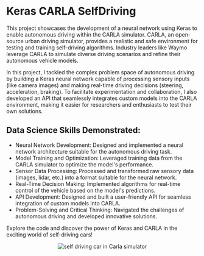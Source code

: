 # Keras CARLA SelfDriving

This project showcases the development of a neural network using Keras to enable autonomous driving within the CARLA simulator. CARLA, an open-source urban driving simulator, provides a realistic and safe environment for testing and training self-driving algorithms. Industry leaders like Waymo leverage CARLA to simulate diverse driving scenarios and refine their autonomous vehicle models.

In this project, I tackled the complex problem space of autonomous driving by building a Keras neural network capable of processing sensory inputs (like camera images) and making real-time driving decisions (steering, acceleration, braking). To facilitate experimentation and collaboration, I also developed an API that seamlessly integrates custom models into the CARLA environment, making it easier for researchers and enthusiasts to test their own solutions.

## Data Science Skills Demonstrated:

* Neural Network Development: Designed and implemented a neural network architecture suitable for the autonomous driving task.
* Model Training and Optimization: Leveraged training data from the CARLA simulator to optimize the model's performance.
* Sensor Data Processing: Processed and transformed raw sensory data (images, lidar, etc.) into a format suitable for the neural network.
* Real-Time Decision Making: Implemented algorithms for real-time control of the vehicle based on the model's predictions.
* API Development: Designed and built a user-friendly API for seamless integration of custom models into CARLA.
* Problem-Solving and Critical Thinking: Navigated the challenges of autonomous driving and developed innovative solutions.

Explore the code and discover the power of Keras and CARLA in the exciting world of self-driving cars!

<p align="center">
  <img src="https://github.com/JordyKieto/Keras_CARLA_SelfDriving/blob/main/rss_stay.gif" title="self driving car in Carla simulator">
</p>
